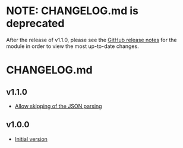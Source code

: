 # NOTE: CHANGELOG.md is deprecated

After the release of v1.1.0, please see the [GitHub release notes](https://github.com/babbel/terraform-aws-sns-to-rollbar/releases)
for the module in order to view the most up-to-date changes.

# CHANGELOG.md

## v1.1.0

- [Allow skipping of the JSON parsing](https://github.com/babbel/terraform-aws-sns-to-rollbar/pull/4)

## v1.0.0

- [Initial version](https://github.com/babbel/terraform-aws-sns-to-rollbar/pull/1)
